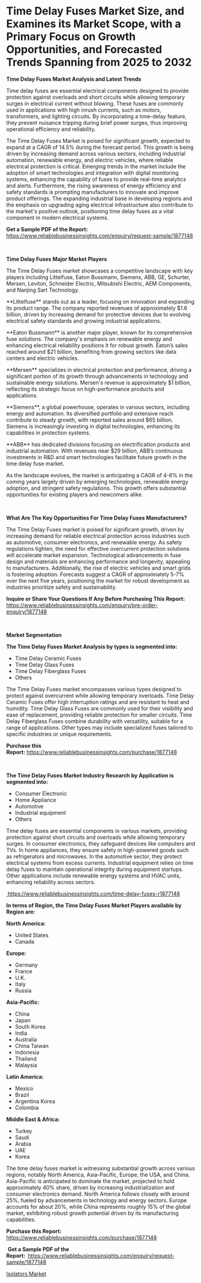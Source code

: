 <p><h1>Time Delay Fuses Market Size, and Examines its Market Scope, with a Primary Focus on Growth Opportunities, and Forecasted Trends Spanning from 2025 to 2032</h1></p><p><strong>Time Delay Fuses Market Analysis and Latest Trends</strong></p>
<p><p>Time delay fuses are essential electrical components designed to provide protection against overloads and short circuits while allowing temporary surges in electrical current without blowing. These fuses are commonly used in applications with high inrush currents, such as motors, transformers, and lighting circuits. By incorporating a time-delay feature, they prevent nuisance tripping during brief power surges, thus improving operational efficiency and reliability.</p><p>The Time Delay Fuses Market is poised for significant growth, expected to expand at a CAGR of 14.5% during the forecast period. This growth is being driven by increasing demand across various sectors, including industrial automation, renewable energy, and electric vehicles, where reliable electrical protection is critical. Emerging trends in the market include the adoption of smart technologies and integration with digital monitoring systems, enhancing the capability of fuses to provide real-time analytics and alerts. Furthermore, the rising awareness of energy efficiency and safety standards is prompting manufacturers to innovate and improve product offerings. The expanding industrial base in developing regions and the emphasis on upgrading aging electrical infrastructure also contribute to the market's positive outlook, positioning time delay fuses as a vital component in modern electrical systems.</p></p>
<p><strong>Get a Sample PDF of the Report:&nbsp;</strong> <a href="https://www.reliablebusinessinsights.com/enquiry/request-sample/1877148?utm_campaign=3568&utm_medium=2&utm_source=Github&utm_content=ia&utm_term=06042025&utm_id=time-delay-fuses">https://www.reliablebusinessinsights.com/enquiry/request-sample/1877148</a></p>
<p>&nbsp;</p>
<p><strong>Time Delay Fuses Major Market Players</strong></p>
<p><p>The Time Delay Fuses market showcases a competitive landscape with key players including Littelfuse, Eaton Bussmann, Siemens, ABB, GE, Schurter, Mersen, Leviton, Schneider Electric, Mitsubishi Electric, AEM Components, and Nanjing Sart Technology.</p><p>**Littelfuse** stands out as a leader, focusing on innovation and expanding its product range. The company reported revenues of approximately $1.6 billion, driven by increasing demand for protective devices due to evolving electrical safety standards and growing industrial applications.</p><p>**Eaton Bussmann** is another major player, known for its comprehensive fuse solutions. The company's emphasis on renewable energy and enhancing electrical reliability positions it for robust growth. Eaton’s sales reached around $21 billion, benefiting from growing sectors like data centers and electric vehicles.</p><p>**Mersen** specializes in electrical protection and performance, driving a significant portion of its growth through advancements in technology and sustainable energy solutions. Mersen's revenue is approximately $1 billion, reflecting its strategic focus on high-performance products and applications.</p><p>**Siemens**, a global powerhouse, operates in various sectors, including energy and automation. Its diversified portfolio and extensive reach contribute to steady growth, with reported sales around $65 billion. Siemens is increasingly investing in digital technologies, enhancing its capabilities in protection systems.</p><p>**ABB** has dedicated divisions focusing on electrification products and industrial automation. With revenues near $29 billion, ABB’s continuous investments in R&D and smart technologies facilitate future growth in the time delay fuse market.</p><p>As the landscape evolves, the market is anticipating a CAGR of 4-6% in the coming years largely driven by emerging technologies, renewable energy adoption, and stringent safety regulations. This growth offers substantial opportunities for existing players and newcomers alike.</p></p>
<p>&nbsp;</p>
<p><strong>What Are The Key Opportunities For Time Delay Fuses Manufacturers?</strong></p>
<p><p>The Time Delay Fuses market is poised for significant growth, driven by increasing demand for reliable electrical protection across industries such as automotive, consumer electronics, and renewable energy. As safety regulations tighten, the need for effective overcurrent protection solutions will accelerate market expansion. Technological advancements in fuse design and materials are enhancing performance and longevity, appealing to manufacturers. Additionally, the rise of electric vehicles and smart grids is fostering adoption. Forecasts suggest a CAGR of approximately 5-7% over the next five years, positioning the market for robust development as industries prioritize safety and sustainability.</p></p>
<p><strong>Inquire or Share Your Questions If Any Before Purchasing This Report:</strong> <a href="https://www.reliablebusinessinsights.com/enquiry/pre-order-enquiry/1877148?utm_campaign=3568&utm_medium=2&utm_source=Github&utm_content=ia&utm_term=06042025&utm_id=time-delay-fuses">https://www.reliablebusinessinsights.com/enquiry/pre-order-enquiry/1877148</a></p>
<p>&nbsp;</p>
<p><strong>Market Segmentation</strong></p>
<p><strong>The Time Delay Fuses Market Analysis by types is segmented into:</strong></p>
<p><ul><li>Time Delay Ceramic Fuses</li><li>Time Delay Glass Fuses</li><li>Time Delay Fiberglass Fuses</li><li>Others</li></ul></p>
<p><p>The Time Delay Fuses market encompasses various types designed to protect against overcurrent while allowing temporary overloads. Time Delay Ceramic Fuses offer high interruption ratings and are resistant to heat and humidity. Time Delay Glass Fuses are commonly used for their visibility and ease of replacement, providing reliable protection for smaller circuits. Time Delay Fiberglass Fuses combine durability with versatility, suitable for a range of applications. Other types may include specialized fuses tailored to specific industries or unique requirements.</p></p>
<p><strong>Purchase this Report:&nbsp;</strong><a href="https://www.reliablebusinessinsights.com/purchase/1877148?utm_campaign=3568&utm_medium=2&utm_source=Github&utm_content=ia&utm_term=06042025&utm_id=time-delay-fuses">https://www.reliablebusinessinsights.com/purchase/1877148</a></p>
<p>&nbsp;</p>
<p><strong>The Time Delay Fuses Market Industry Research by Application is segmented into:</strong></p>
<p><ul><li>Consumer Electronic</li><li>Home Appliance</li><li>Automotive</li><li>Industrial equipment</li><li>Others</li></ul></p>
<p><p>Time delay fuses are essential components in various markets, providing protection against short circuits and overloads while allowing temporary surges. In consumer electronics, they safeguard devices like computers and TVs. In home appliances, they ensure safety in high-powered goods such as refrigerators and microwaves. In the automotive sector, they protect electrical systems from excess currents. Industrial equipment relies on time delay fuses to maintain operational integrity during equipment startups. Other applications include renewable energy systems and HVAC units, enhancing reliability across sectors.</p></p>
<p><a href="https://www.reliablebusinessinsights.com/time-delay-fuses-r1877148?utm_campaign=3568&utm_medium=2&utm_source=Github&utm_content=ia&utm_term=06042025&utm_id=time-delay-fuses">&nbsp;https://www.reliablebusinessinsights.com/time-delay-fuses-r1877148</a></p>
<p><strong>In terms of Region, the Time Delay Fuses Market Players available by Region are:</strong></p>
<p>
    <p> <strong> North America: </strong>
        <ul>
            <li>United States</li>
            <li>Canada</li>
        </ul>
        </p> 
    <p> <strong> Europe: </strong>
        <ul>
            <li>Germany</li>
            <li>France</li>
            <li>U.K.</li>
            <li>Italy</li>
            <li>Russia</li>
        </ul>
        </p> 
    <p> <strong> Asia-Pacific: </strong>
        <ul>
            <li>China</li>
            <li>Japan</li>
            <li>South Korea</li>
            <li>India</li>
            <li>Australia</li>
            <li>China Taiwan</li>
            <li>Indonesia</li>
            <li>Thailand</li>
            <li>Malaysia</li>
        </ul>
        </p> 
    <p> <strong> Latin America: </strong>
        <ul>
            <li>Mexico</li>
            <li>Brazil</li>
            <li>Argentina Korea</li>
            <li>Colombia</li>
        </ul>
        </p> 
    <p> <strong> Middle East & Africa: </strong>
        <ul>
            <li>Turkey</li>
            <li>Saudi</li>
            <li>Arabia</li>
            <li>UAE</li>
            <li>Korea</li>
        </ul>
    </p>
    </p>
<p><p>The time delay fuses market is witnessing substantial growth across various regions, notably North America, Asia-Pacific, Europe, the USA, and China. Asia-Pacific is anticipated to dominate the market, projected to hold approximately 40% share, driven by increasing industrialization and consumer electronics demand. North America follows closely with around 25%, fueled by advancements in technology and energy sectors. Europe accounts for about 20%, while China represents roughly 15% of the global market, exhibiting robust growth potential driven by its manufacturing capabilities.</p></p>
<p><strong>Purchase this Report: </strong><a href="https://www.reliablebusinessinsights.com/purchase/1877148?utm_campaign=3568&utm_medium=2&utm_source=Github&utm_content=ia&utm_term=06042025&utm_id=time-delay-fuses">https://www.reliablebusinessinsights.com/purchase/1877148</a></p>
<p>&nbsp;<strong>Get a Sample PDF of the Report:&nbsp;&nbsp;</strong><a href="https://www.reliablebusinessinsights.com/enquiry/request-sample/1877148?utm_campaign=3568&utm_medium=2&utm_source=Github&utm_content=ia&utm_term=06042025&utm_id=time-delay-fuses">https://www.reliablebusinessinsights.com/enquiry/request-sample/1877148</a></p>
<p><strong></strong></p>
<p><p><a href="https://github.com/eymermanda0p/Market-Research-Report-List-1/blob/main/isolators-market.md?utm_campaign=3568&utm_medium=2&utm_source=Github&utm_content=ia&utm_term=06042025&utm_id=time-delay-fuses">Isolators Market</a></p></p>